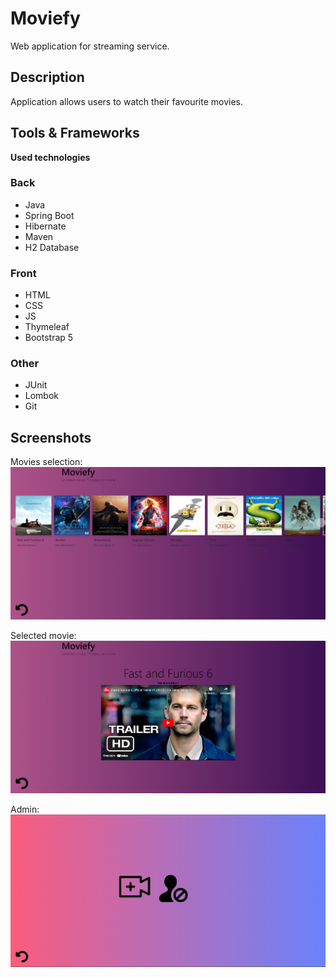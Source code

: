 # Moviefy

Web application for streaming service.

## Description

Application allows users to watch their favourite movies.

## Tools & Frameworks

**Used technologies**
### Back
* Java
* Spring Boot
* Hibernate
* Maven
* H2 Database

### Front
* HTML
* CSS
* JS
* Thymeleaf
* Bootstrap 5

### Other
* JUnit
* Lombok
* Git

## Screenshots

Movies selection:
![](https://github.com/DawidWilkowski/moviesSpringBoot/blob/master/images/movies.png)

Selected movie:
![](https://github.com/DawidWilkowski/moviesSpringBoot/blob/master/images/singleMovie.png)

Admin:
![](https://github.com/DawidWilkowski/moviesSpringBoot/blob/master/images/admin.png)
